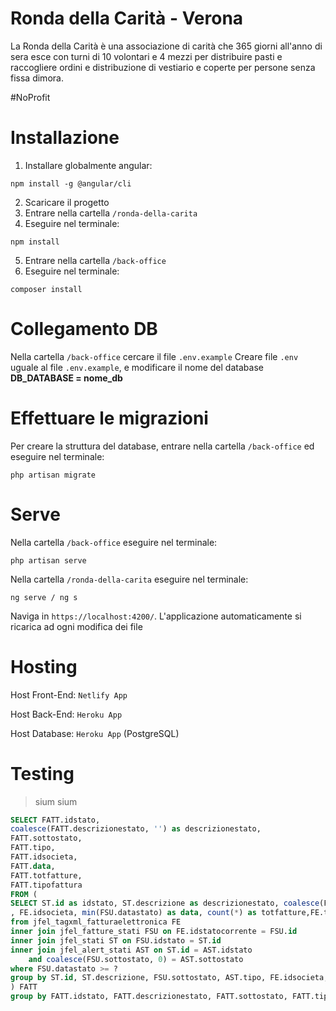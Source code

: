 # Ronda della Carità - Verona
La Ronda della Carità è una associazione di carità che 365 giorni all'anno di sera esce con turni di 10 volontari e 4 mezzi per distribuire pasti e raccogliere ordini e distribuzione di vestiario e coperte per persone senza fissa dimora.

#NoProfit


# Installazione

1. Installare globalmente angular:
```
npm install -g @angular/cli
```

2. Scaricare il progetto
3. Entrare nella cartella ```/ronda-della-carita``` 
4. Eseguire nel terminale:
```
npm install
```

5. Entrare nella cartella ```/back-office```
6. Eseguire nel terminale:
```
composer install
```


# Collegamento DB

Nella cartella ```/back-office``` cercare il file ```.env.example```
Creare file ```.env``` uguale al file ```.env.example```, e modificare il nome del database **DB_DATABASE = nome_db**


# Effettuare le migrazioni

Per creare la struttura del database, entrare nella cartella ```/back-office``` ed eseguire nel terminale:
```
php artisan migrate
```


# Serve

Nella cartella ```/back-office``` eseguire nel terminale:
```
php artisan serve
```

Nella cartella ```/ronda-della-carita``` eseguire nel terminale:
```
ng serve / ng s
```
Naviga in ```https://localhost:4200/```. L'applicazione automaticamente si ricarica ad ogni modifica dei file


# Hosting
Host Front-End: ```Netlify App```

Host Back-End: ```Heroku App```

Host Database: ```Heroku App``` (PostgreSQL)

# Testing
>sium
>sium
``` sql
SELECT FATT.idstato,
coalesce(FATT.descrizionestato, '') as descrizionestato, 
FATT.sottostato, 
FATT.tipo, 
FATT.idsocieta, 
FATT.data, 
FATT.totfatture, 
FATT.tipofattura 
FROM ( 
SELECT ST.id as idstato, ST.descrizione as descrizionestato, coalesce(FSU.sottostato, 0) as sottostato, coalesce(AST.tipo, '') as tipo 
, FE.idsocieta, min(FSU.datastato) as data, count(*) as totfatture,FE.tipofattura 
from jfel_tagxml_fatturaelettronica FE 
inner join jfel_fatture_stati FSU on FE.idstatocorrente = FSU.id 
inner join jfel_stati ST on FSU.idstato = ST.id 
inner join jfel_alert_stati AST on ST.id = AST.idstato 
	and coalesce(FSU.sottostato, 0) = AST.sottostato 
where FSU.datastato >= ? 
group by ST.id, ST.descrizione, FSU.sottostato, AST.tipo, FE.idsocieta,FE.tipofattura 
) FATT 
group by FATT.idstato, FATT.descrizionestato, FATT.sottostato, FATT.tipo, FATT.idsocieta , FATT.data, FATT.totfatture,FATT.tipofattura
```
